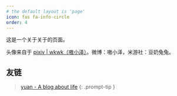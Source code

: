 ```yaml
---
# the default layout is 'page'
icon: fas fa-info-circle
order: 4
---
```


这是一个关于关于的页面。

头像来自于 <a href="https://www.pixiv.net/en/users/34740831">pixiv | wkwk（嗷小泽）</a>。微博：嗷小泽，米游社：豆奶兔兔。

## 友链

> [yuan - A blog about life](https://backunderstar.github.io/)
{: .prompt-tip }
